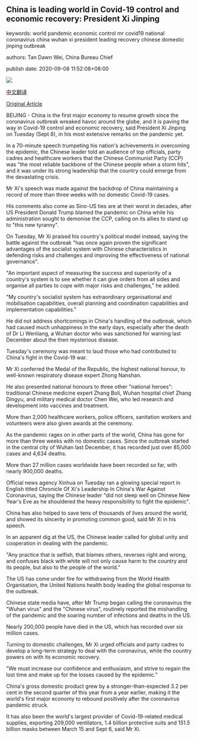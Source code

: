 ## China is leading world in Covid-19 control and economic recovery: President Xi Jinping

keywords: world pandemic economic control mr covid19 national coronavirus china wuhan xi president leading recovery chinese domestic jinping outbreak

authors: Tan Dawn Wei, China Bureau Chief

publish date: 2020-09-08 11:52:08+08:00

![](https://www.straitstimes.com/sites/default/files/styles/x_large/public/articles/2020/09/08/nz_xi_080994.jpg?itok=kUpqS2Zs)

[中文翻译](China%20is%20leading%20world%20in%20Covid-19%20control%20and%20economic%20recovery%3A%20President%20Xi%20Jinping_zh.md)

[Original Article](https://www.straitstimes.com/asia/east-asia/president-xi-jinping-says-china-acted-openly-and-transparently-on-covid-19)

BEIJING - China is the first major economy to resume growth since the coronavirus outbreak wreaked havoc around the globe, and it is paving the way in Covid-19 control and economic recovery, said President Xi Jinping on Tuesday (Sept 8), in his most extensive remarks on the pandemic yet.

In a 70-minute speech trumpeting his nation's achievements in overcoming the epidemic, the Chinese leader told an audience of top officials, party cadres and healthcare workers that the Chinese Communist Party (CCP) was "the most reliable backbone of the Chinese people when a storm hits", and it was under its strong leadership that the country could emerge from the devastating crisis.

Mr Xi's speech was made against the backdrop of China maintaining a record of more than three weeks with no domestic Covid-19 cases.

His comments also come as Sino-US ties are at their worst in decades, after US President Donald Trump blamed the pandemic on China while his administration sought to demonise the CCP, calling on its allies to stand up to "this new tyranny".

On Tuesday, Mr Xi praised his country's political model instead, saying the battle against the outbreak "has once again proven the significant advantages of the socialist system with Chinese characteristics in defending risks and challenges and improving the effectiveness of national governance".

"An important aspect of measuring the success and superiority of a country's system is to see whether it can give orders from all sides and organise all parties to cope with major risks and challenges," he added.

"My country's socialist system has extraordinary organisational and mobilisation capabilities, overall planning and coordination capabilities and implementation capabilities."

He did not address shortcomings in China's handling of the outbreak, which had caused much unhappiness in the early days, especially after the death of Dr Li Wenliang, a Wuhan doctor who was sanctioned for warning last December about the then mysterious disease.

Tuesday's ceremony was meant to laud those who had contributed to China's fight in the Covid-19 war.

Mr Xi conferred the Medal of the Republic, the highest national honour, to well-known respiratory disease expert Zhong Nanshan.

He also presented national honours to three other "national heroes": traditional Chinese medicine expert Zhang Boli, Wuhan hospital chief Zhang Dingyu, and military medical doctor Chen Wei, who led research and development into vaccines and treatment.

More than 2,000 healthcare workers, police officers, sanitation workers and volunteers were also given awards at the ceremony.

As the pandemic rages on in other parts of the world, China has gone for more than three weeks with no domestic cases. Since the outbreak started in the central city of Wuhan last December, it has recorded just over 85,000 cases and 4,634 deaths.

More than 27 million cases worldwide have been recorded so far, with nearly 900,000 deaths.

Official news agency Xinhua on Tuesday ran a glowing special report in English titled Chronicle Of Xi's Leadership In China's War Against Coronavirus, saying the Chinese leader "did not sleep well on Chinese New Year's Eve as he shouldered the heavy responsibility to fight the epidemic".

China has also helped to save tens of thousands of lives around the world, and showed its sincerity in promoting common good, said Mr Xi in his speech.

In an apparent dig at the US, the Chinese leader called for global unity and cooperation in dealing with the pandemic.

"Any practice that is selfish, that blames others, reverses right and wrong, and confuses black with white will not only cause harm to the country and its people, but also to the people of the world."

The US has come under fire for withdrawing from the World Health Organisation, the United Nations health body leading the global response to the outbreak.

Chinese state media have, after Mr Trump began calling the coronavirus the "Wuhan virus" and the "Chinese virus", routinely reported the mishandling of the pandemic and the soaring number of infections and deaths in the US.

Nearly 200,000 people have died in the US, which has recorded over six million cases.

Turning to domestic challenges, Mr Xi urged officials and party cadres to develop a long-term strategy to deal with the coronavirus, while the country powers on with its economic recovery.

"We must increase our confidence and enthusiasm, and strive to regain the lost time and make up for the losses caused by the epidemic."

China's gross domestic product grew by a stronger-than-expected 3.2 per cent in the second quarter of this year from a year earlier, making it the world's first major economy to rebound positively after the coronavirus pandemic struck.

It has also been the world's largest provider of Covid-19-related medical supplies, exporting 209,000 ventilators, 1.4 billion protective suits and 151.5 billion masks between March 15 and Sept 6, said Mr Xi.